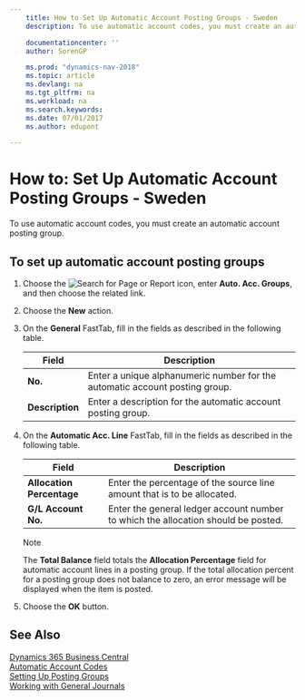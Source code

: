 ```yaml
---
    title: How to Set Up Automatic Account Posting Groups - Sweden
    description: To use automatic account codes, you must create an automatic account posting group.

    documentationcenter: ''
    author: SorenGP

    ms.prod: "dynamics-nav-2018"
    ms.topic: article
    ms.devlang: na
    ms.tgt_pltfrm: na
    ms.workload: na
    ms.search.keywords:
    ms.date: 07/01/2017
    ms.author: edupont

---
```

# How to: Set Up Automatic Account Posting Groups - Sweden
To use automatic account codes, you must create an automatic account posting group.  

## To set up automatic account posting groups  

1.  Choose the ![Search for Page or Report](../../media/ui-search/search_small.png "Search for Page or Report icon") icon, enter **Auto. Acc. Groups**, and then choose the related link.  
2.  Choose the **New** action.  
3.  On the **General** FastTab, fill in the fields as described in the following table.  

    |Field|Description|  
    |-----------|-----------------|  
    |**No.**|Enter a unique alphanumeric number for the automatic account posting group.|  
    |**Description**|Enter a description for the automatic account posting group.|  

4.  On the **Automatic Acc. Line** FastTab, fill in the fields as described in the following table.  

    |Field|Description|  
    |-----------|-----------------|  
    |**Allocation Percentage**|Enter the percentage of the source line amount that is to be allocated.|  
    |**G/L Account No.**|Enter the general ledger account number to which the allocation should be posted.|  

    > [!NOTE]  
    >  The **Total Balance** field totals the **Allocation Percentage** field for automatic account lines in a posting group. If the total allocation percent for a posting group does not balance to zero, an error message will be displayed when the item is posted.  

5.  Choose the **OK** button.  

## See Also
[Dynamics 365 Business Central](https://docs.microsoft.com/dynamics365/business-central/)  
[Automatic Account Codes](automatic-account-codes.md)   
 [Setting Up Posting Groups](../../finance-posting-groups.md)  
 [Working with General Journals](../../ui-work-general-journals.md)
